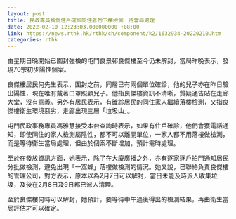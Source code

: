 ```yaml
---
layout: post
title: 民政專員稱倘住戶確診同住者勿下樓檢測　待當局處理
date: 2022-02-10 12:23:03.000000000 +08:00
link: https://news.rthk.hk/rthk/ch/component/k2/1632934-20220210.htm
categories: rthk
---
```


由星期日晚開始已圍封強檢的屯門良景邨良傑樓至今仍未解封，當局昨晚表示，發現70宗初步陽性個案。

良傑樓居民何先生表示，圍封之前，同層已有兩個單位確診，他的兒子亦在昨日驗出陽性，現在唯有戴著口罩照顧兒子。他指良傑樓資訊不清晰，質疑通告貼在走廊大堂，沒有意義。另外有居民表示，有確診居民的同住家人繼續落樓檢測，又指良傑樓衛生環境惡劣，走廊出現三層「垃圾山」。

屯門民政事務專員馮雅慧接受本台查詢時表示，如果有住戶確診，他們會獲電話通知，即使同住的家人檢測屬陰性，都不可以離開單位，一家人都不用落樓做檢測，而是等待衛生當局處理，但由於個案不斷增加，預計需時處理。

至於在發放資訊方面，她表示，除了在大廈廣播之外，亦有逐家逐戶拍門通知居民分批做檢測，避免出現「一窩蜂」落樓做檢測的情況。她又說，已聯絡負責良傑樓的管理公司，對方表示，原本以為2月7日可以解封，當日未能及時派人收集垃圾，及後在2月8日及9日都已派人清理。

至於良傑樓何時可以解封，她預計，要等待中午過後得出的檢測結果，再由衛生當局評估才可以確定。
